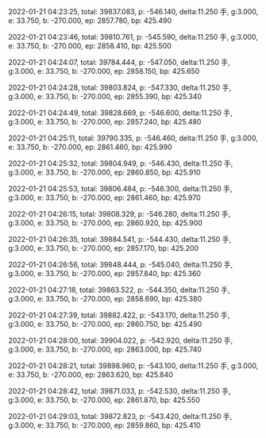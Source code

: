 2022-01-21 04:23:25, total: 39837.083, p: -546.140, delta:11.250 手, g:3.000, e: 33.750, b: -270.000, ep: 2857.780, bp: 425.490

2022-01-21 04:23:46, total: 39810.761, p: -545.590, delta:11.250 手, g:3.000, e: 33.750, b: -270.000, ep: 2858.410, bp: 425.500

2022-01-21 04:24:07, total: 39784.444, p: -547.050, delta:11.250 手, g:3.000, e: 33.750, b: -270.000, ep: 2858.150, bp: 425.650

2022-01-21 04:24:28, total: 39803.824, p: -547.330, delta:11.250 手, g:3.000, e: 33.750, b: -270.000, ep: 2855.390, bp: 425.340

2022-01-21 04:24:49, total: 39828.669, p: -546.600, delta:11.250 手, g:3.000, e: 33.750, b: -270.000, ep: 2857.240, bp: 425.480

2022-01-21 04:25:11, total: 39790.335, p: -546.460, delta:11.250 手, g:3.000, e: 33.750, b: -270.000, ep: 2861.460, bp: 425.990

2022-01-21 04:25:32, total: 39804.949, p: -546.430, delta:11.250 手, g:3.000, e: 33.750, b: -270.000, ep: 2860.850, bp: 425.910

2022-01-21 04:25:53, total: 39806.484, p: -546.300, delta:11.250 手, g:3.000, e: 33.750, b: -270.000, ep: 2861.460, bp: 425.970

2022-01-21 04:26:15, total: 39808.329, p: -546.280, delta:11.250 手, g:3.000, e: 33.750, b: -270.000, ep: 2860.920, bp: 425.900

2022-01-21 04:26:35, total: 39884.541, p: -544.430, delta:11.250 手, g:3.000, e: 33.750, b: -270.000, ep: 2857.170, bp: 425.200

2022-01-21 04:26:56, total: 39848.444, p: -545.040, delta:11.250 手, g:3.000, e: 33.750, b: -270.000, ep: 2857.840, bp: 425.360

2022-01-21 04:27:18, total: 39863.522, p: -544.350, delta:11.250 手, g:3.000, e: 33.750, b: -270.000, ep: 2858.690, bp: 425.380

2022-01-21 04:27:39, total: 39882.422, p: -543.170, delta:11.250 手, g:3.000, e: 33.750, b: -270.000, ep: 2860.750, bp: 425.490

2022-01-21 04:28:00, total: 39904.022, p: -542.920, delta:11.250 手, g:3.000, e: 33.750, b: -270.000, ep: 2863.000, bp: 425.740

2022-01-21 04:28:21, total: 39898.960, p: -543.100, delta:11.250 手, g:3.000, e: 33.750, b: -270.000, ep: 2863.620, bp: 425.840

2022-01-21 04:28:42, total: 39871.033, p: -542.530, delta:11.250 手, g:3.000, e: 33.750, b: -270.000, ep: 2861.870, bp: 425.550

2022-01-21 04:29:03, total: 39872.823, p: -543.420, delta:11.250 手, g:3.000, e: 33.750, b: -270.000, ep: 2859.860, bp: 425.410